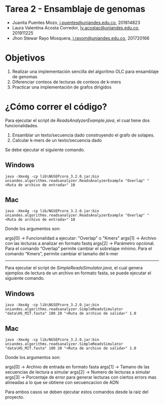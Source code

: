 # Tarea 2 - Ensamblaje de genomas


- Juanita Puentes Mozo, j.puentes@uniandes.edu.co, 201814823
- Laura Valentina Acosta Corredor, lv.acostac@uniandes.edu.co, 201911225
- Jhon Stewar Rayo Mosquera, j.rayom@uniandes.edu.co, 201720166


# Objetivos 
1. Realizar una implementación sencilla del algoritmo OLC para ensamblaje de
genomas
2. Diferenciar conteos de lecturas de conteos de k-mers
3. Practicar una implementación de grafos dirigidos

# ¿Cómo correr el código?

Para ejecutar el script de *ReadsAnalyzerExample.java*, el cual tiene dos funcionalidades.

1. Ensamblar un texto/secuencia dado construyendo el grafo de solapes.
2. Calcular k-mers de un texto/secuencia dado

Se debe ejecutar el siguiente comando.

## Windows

`java -Xmx4g -cp lib\NGSEPcore_3.2.0.jar;bin uniandes.algorithms.readsanalyzer.ReadsAnalyzerExample "Overlap" "<Ruta de archivo de entrada>" 10`

## Mac

`java -Xmx4g -cp lib/NGSEPcore_3.2.0.jar:bin uniandes.algorithms.readsanalyzer.ReadsAnalyzerExample "Overlap" "<Ruta de archivo de entrada>" 10`

Donde los argumentos son:

args[0] -> Funcionalidad a ejecutar: "Overlap" o "Kmers"
args[1] -> Archivo con las lecturas a analizar en formato fastq
args[2] -> Parámetro opcional. Para el comando “Overlap” permite cambiar el sobrelape mínimo. Para el comando “Kmers”, permite cambiar el tamaño del k-mer

---

Para ejecutar el script de *SimpleReadsSimulator.java*, el cual genera ejemplos de lectura de un archivo en formato fasta, se puede ejecutar el siguiente comando.

## Windows

`java -Xmx4g -cp lib\NGSEPcore_3.2.0.jar;bin uniandes.algorithms.readsanalyzer.SimpleReadsSimulator "data\HS_MIT.fasta" 100 20 "<Ruta de archivo de salida>" 1.0`

## Mac

`java -Xmx4g -cp lib/NGSEPcore_3.2.0.jar:bin uniandes.algorithms.readsanalyzer.SimpleReadsSimulator "data\HS_MIT.fasta" 100 20 "<Ruta de archivo de salida>" 1.0`

Donde los argumentos son:

args[0] -> Archivo de entrada en formato fasta
args[1] -> Tamano de las secuencias de lectura a simular
args[2] -> Numero de lecturas a simular
args[3] -> Porcentaje de error para generar lecturas con ciertos errors mas alineadas a lo que se obtiene con secuencacion de ADN

Para ambos casos se deben ejecutar estos comandos desde la raiz del proyecto.
